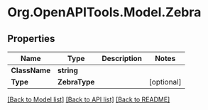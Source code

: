# Org.OpenAPITools.Model.Zebra

## Properties

Name | Type | Description | Notes
------------ | ------------- | ------------- | -------------
**ClassName** | **string** |  | 
**Type** | **ZebraType** |  | [optional] 

[[Back to Model list]](../README.md#documentation-for-models) [[Back to API list]](../README.md#documentation-for-api-endpoints) [[Back to README]](../README.md)

